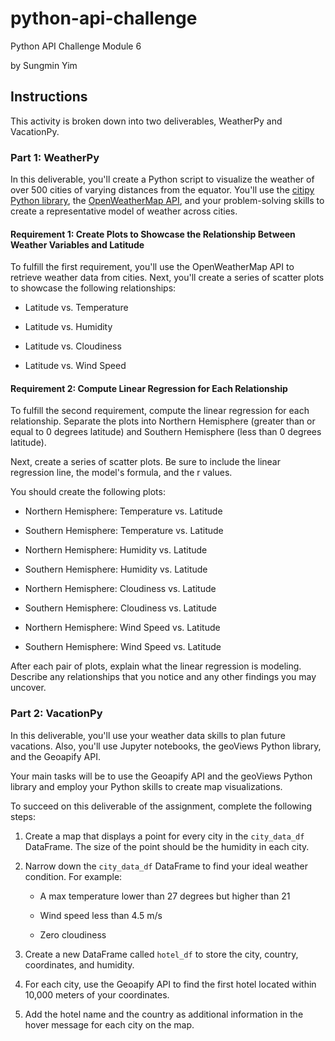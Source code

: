 # python-api-challenge
Python API Challenge Module 6

by Sungmin Yim

## Instructions ##
This activity is broken down into two deliverables, WeatherPy and VacationPy.

### Part 1: WeatherPy ###
In this deliverable, you'll create a Python script to visualize the weather of over 500 cities of varying distances from the equator. You'll use the [citipy Python library](https://pypi.org/project/citipy/), the [OpenWeatherMap API](https://openweathermap.org/api), and your problem-solving skills to create a representative model of weather across cities.

#### Requirement 1: Create Plots to Showcase the Relationship Between Weather Variables and Latitude ####
To fulfill the first requirement, you'll use the OpenWeatherMap API to retrieve weather data from cities. Next, you'll create a series of scatter plots to showcase the following relationships:

* Latitude vs. Temperature

* Latitude vs. Humidity

* Latitude vs. Cloudiness

* Latitude vs. Wind Speed

#### Requirement 2: Compute Linear Regression for Each Relationship ####
To fulfill the second requirement, compute the linear regression for each relationship. Separate the plots into Northern Hemisphere (greater than or equal to 0 degrees latitude) and Southern Hemisphere (less than 0 degrees latitude). 

Next, create a series of scatter plots. Be sure to include the linear regression line, the model's formula, and the r values.

You should create the following plots:

* Northern Hemisphere: Temperature vs. Latitude

* Southern Hemisphere: Temperature vs. Latitude

* Northern Hemisphere: Humidity vs. Latitude

* Southern Hemisphere: Humidity vs. Latitude

* Northern Hemisphere: Cloudiness vs. Latitude

* Southern Hemisphere: Cloudiness vs. Latitude

* Northern Hemisphere: Wind Speed vs. Latitude

* Southern Hemisphere: Wind Speed vs. Latitude

After each pair of plots, explain what the linear regression is modeling. Describe any relationships that you notice and any other findings you may uncover.

### Part 2: VacationPy ###
In this deliverable, you'll use your weather data skills to plan future vacations. Also, you'll use Jupyter notebooks, the geoViews Python library, and the Geoapify API.

Your main tasks will be to use the Geoapify API and the geoViews Python library and employ your Python skills to create map visualizations.

To succeed on this deliverable of the assignment, complete the following steps:

  1. Create a map that displays a point for every city in the `city_data_df` DataFrame. The size of the point should be the humidity in each city.

  2. Narrow down the `city_data_df` DataFrame to find your ideal weather condition. For example:

     * A max temperature lower than 27 degrees but higher than 21

     * Wind speed less than 4.5 m/s

     * Zero cloudiness

  3. Create a new DataFrame called `hotel_df` to store the city, country, coordinates, and humidity.

  4. For each city, use the Geoapify API to find the first hotel located within 10,000 meters of your coordinates.

  5. Add the hotel name and the country as additional information in the hover message for each city on the map.
